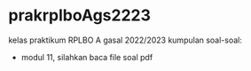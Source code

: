# prakrplboAgs2223
kelas praktikum RPLBO A gasal 2022/2023
kumpulan soal-soal:
- modul 11, silahkan baca file soal pdf
